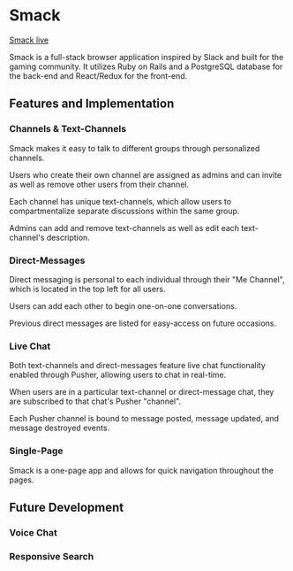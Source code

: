 # Smack

[Smack live][heroku]

[heroku]: http://www.smack-fsp.herokuapp.com

Smack is a full-stack browser application inspired by Slack and built for the gaming community. It utilizes Ruby on Rails and a PostgreSQL database for the back-end and React/Redux for the front-end.

## Features and Implementation

### Channels & Text-Channels

Smack makes it easy to talk to different groups through personalized channels.

Users who create their own channel are assigned as admins and can invite as well as remove other users from their channel.

Each channel has unique text-channels, which allow users to compartmentalize separate discussions within the same group.

Admins can add and remove text-channels as well as edit each text-channel's description.

### Direct-Messages

Direct messaging is personal to each individual through their "Me Channel", which is located in the top left for all users.

Users can add each other to begin one-on-one conversations.

Previous direct messages are listed for easy-access on future occasions.

### Live Chat

Both text-channels and direct-messages feature live chat functionality enabled through Pusher, allowing users to chat in real-time.

When users are in a particular text-channel or direct-message chat, they are subscribed to that chat's Pusher "channel".

Each Pusher channel is bound to message posted, message updated, and message destroyed events.

### Single-Page

Smack is a one-page app and allows for quick navigation throughout the pages.

## Future Development

### Voice Chat

### Responsive Search
